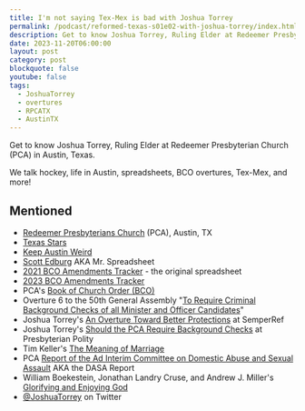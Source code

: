 ```yaml
---
title: I'm not saying Tex-Mex is bad with Joshua Torrey
permalink: /podcast/reformed-texas-s01e02-with-joshua-torrey/index.html
description: Get to know Joshua Torrey, Ruling Elder at Redeemer Presbyterian Church (PCA) in Austin, Texas.
date: 2023-11-20T06:00:00
layout: post
category: post
blockquote: false
youtube: false
tags:
  - JoshuaTorrey
  - overtures
  - RPCATX
  - AustinTX
---
```


<div id='buzzsprout-small-player-artist-eric-t-wallace-with-joshua-torrey'></div><script type='text/javascript' charset='utf-8' src='https://www.buzzsprout.com/2271703.js?artist=Eric+T.+Wallace+with+Joshua+Torrey&container_id=buzzsprout-small-player-artist-eric-t-wallace-with-joshua-torrey&player=small'></script>

Get to know Joshua Torrey, Ruling Elder at Redeemer Presbyterian Church (PCA) in Austin, Texas.
  
We talk hockey, life in Austin, spreadsheets, BCO overtures, Tex-Mex, and more!  
  
## Mentioned

- [Redeemer Presbyterians Church](https://redeemerpres.org/) (PCA), Austin, TX
- [Texas Stars](https://www.texasstars.com/)
- [Keep Austin Weird](https://en.wikipedia.org/wiki/Keep_Austin_Weird)
- [Scott Edburg](https://twitter.com/SEdburg) AKA Mr. Spreadsheet
- [2021 BCO Amendments Tracker](https://docs.google.com/spreadsheets/d/1ian7Lm-OHVewyLCcrH8AkI4KcYjm4nkkiZigIz8yseA/edit#gid=1093801814) - the original spreadsheet
- [2023 BCO Amendments Tracker](https://docs.google.com/spreadsheets/d/1ian7Lm-OHVewyLCcrH8AkI4KcYjm4nkkiZigIz8yseA/edit#gid=1093801814)
- PCA's [Book of Church Order (BCO)](https://www.pcaac.org/bco/)
- Overture 6 to the 50th General Assembly "[To Require Criminal Background Checks of all Minister and Officer Candidates](https://pcaga.org/wp-content/uploads/2023/02/Overture-6-South-Texas-Background-Checks.pdf)"
- Joshua Torrey's [An Overture Toward Better Protections](https://www.semperref.org/articles/an-overture-toward-better-protections) at SemperRef
- Joshua Torrey's [Should the PCA Require Background Checks](https://pcapolity.com/2023/06/08/should-the-pca-require-background-checks/) at Presbyterian Polity
- Tim Keller's [The Meaning of Marriage](https://ecrosstexas.com/notes/books/the-meaning-of-marriage-9781594631870/)
- PCA [Report of the Ad Interim Committee on Domestic Abuse and Sexual Assault](https://pcaga.org/aic-report-abuse/) AKA the DASA Report
- William Boekestein, Jonathan Landry Cruse, and Andrew J. Miller's [Glorifying and Enjoying God](https://www.ecrosstexas.com/notes/books/glorifying-and-enjoying-god-9798886860573/)
- [@JoshuaTorrey](https://twitter.com/JoshuaTorrey) on Twitter
